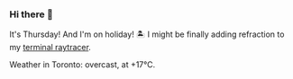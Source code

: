 ### Hi there :wave:

It's Thursday! And I'm on holiday! :desert_island: I might be finally adding refraction to my [terminal raytracer](https://github.com/bewuethr/bash-raytracer).

Weather in Toronto: overcast, at +17°C.
